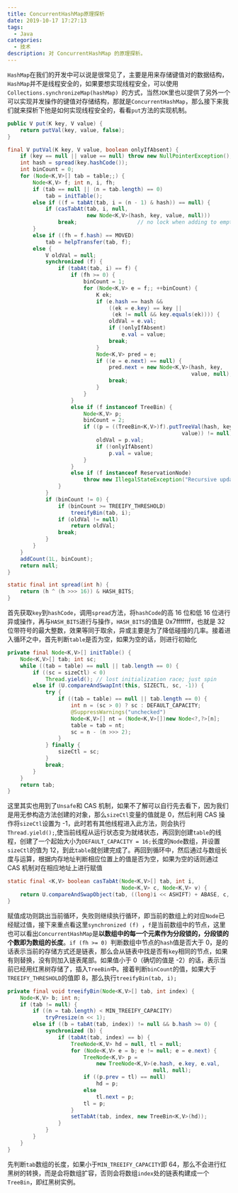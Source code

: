 ```yaml
---
title: ConcurrentHashMap原理探析
date: 2019-10-17 17:27:13
tags: 
  - Java 
categories:
  - 技术
description: 对 ConcurrentHashMap 的原理探析。 
---
```


`HashMap`在我们的开发中可以说是很常见了，主要是用来存储键值对的数据结构，`HashMap`并不是线程安全的，如果要想实现线程安全，可以使用`Collections.synchronizeMap(hashMap) `的方式，当然`JDK`里也以提供了另外一个可以实现并发操作的键值对存储结构，那就是`ConcurrentHashMap`，那么接下来我们就来探析下他是如何实现线程安全的，看看`put`方法的实现机制。
```java
public V put(K key, V value) {
    return putVal(key, value, false);
}

final V putVal(K key, V value, boolean onlyIfAbsent) {
    if (key == null || value == null) throw new NullPointerException();
    int hash = spread(key.hashCode());
    int binCount = 0;
    for (Node<K,V>[] tab = table;;) {
        Node<K,V> f; int n, i, fh;
        if (tab == null || (n = tab.length) == 0)
            tab = initTable();
        else if ((f = tabAt(tab, i = (n - 1) & hash)) == null) {
            if (casTabAt(tab, i, null,
                         new Node<K,V>(hash, key, value, null)))
                break;                   // no lock when adding to empty bin
        }
        else if ((fh = f.hash) == MOVED)
            tab = helpTransfer(tab, f);
        else {
            V oldVal = null;
            synchronized (f) {
                if (tabAt(tab, i) == f) {
                    if (fh >= 0) {
                        binCount = 1;
                        for (Node<K,V> e = f;; ++binCount) {
                            K ek;
                            if (e.hash == hash &&
                                ((ek = e.key) == key ||
                                 (ek != null && key.equals(ek)))) {
                                oldVal = e.val;
                                if (!onlyIfAbsent)
                                    e.val = value;
                                break;
                            }
                            Node<K,V> pred = e;
                            if ((e = e.next) == null) {
                                pred.next = new Node<K,V>(hash, key,
                                                          value, null);
                                break;
                            }
                        }
                    }
                    else if (f instanceof TreeBin) {
                        Node<K,V> p;
                        binCount = 2;
                        if ((p = ((TreeBin<K,V>)f).putTreeVal(hash, key,
                                                       value)) != null) {
                            oldVal = p.val;
                            if (!onlyIfAbsent)
                                p.val = value;
                        }
                    }
                    else if (f instanceof ReservationNode)
                        throw new IllegalStateException("Recursive update");
                }
            }
            if (binCount != 0) {
                if (binCount >= TREEIFY_THRESHOLD)
                    treeifyBin(tab, i);
                if (oldVal != null)
                    return oldVal;
                break;
            }
        }
    }
    addCount(1L, binCount);
    return null;
}
```
```java
static final int spread(int h) {
    return (h ^ (h >>> 16)) & HASH_BITS;
}
```
首先获取`key`到`hashCode`，调用`spread`方法，将`hashCode`的高 16 位和低 16 位进行异或操作，再与`HASH_BITS`进行与操作，`HASH_BITS`的值是 0x7fffffff，也就是 32 位带符号的最大整数，效果等同于取余，异或主要是为了降低碰撞的几率。接着进入循环之中，首先判断`table`是否为空，如果为空的话，则进行初始化
```java
private final Node<K,V>[] initTable() {
    Node<K,V>[] tab; int sc;
    while ((tab = table) == null || tab.length == 0) {
        if ((sc = sizeCtl) < 0)
            Thread.yield(); // lost initialization race; just spin
        else if (U.compareAndSwapInt(this, SIZECTL, sc, -1)) {
            try {
                if ((tab = table) == null || tab.length == 0) {
                    int n = (sc > 0) ? sc : DEFAULT_CAPACITY;
                    @SuppressWarnings("unchecked")
                    Node<K,V>[] nt = (Node<K,V>[])new Node<?,?>[n];
                    table = tab = nt;
                    sc = n - (n >>> 2);
                }
            } finally {
                sizeCtl = sc;
            }
            break;
        }
    }
    return tab;
}
```
这里其实也用到了`Unsafe`和 CAS 机制，如果不了解可以自行先去看下，因为我们是用无参构造方法创建的对象，那么`sizeCtl`变量的值就是 0，然后利用 CAS 操作将`sizeCtl`设置为 -1，此时若有其他线程进入此方法，则会执行`Thread.yield();`,使当前线程从运行状态变为就绪状态，再回到创建`table`的线程，创建了一个起始大小为`DEFAULT_CAPACITY = 16;`长度的`Node`数组，并设置`sizeCtl`的值为 12，到此`table`就创建完成了。再回到循环中，然后通过与数组长度与运算，根据内存地址判断相应位置上的值是否为空，如果为空的话则通过 CAS 机制对在相应地址上进行赋值
```java
static final <K,V> boolean casTabAt(Node<K,V>[] tab, int i,
                                    Node<K,V> c, Node<K,V> v) {
    return U.compareAndSwapObject(tab, ((long)i << ASHIFT) + ABASE, c, v);
}
```
赋值成功则跳出当前循环，失败则继续执行循环，即当前的数组上的对应`Node`已经赋过值，接下来重点看这里`synchronized (f) `，`f`是当前数组中的节点，这里也可以看出`ConcurrentHashMap`是**以数组中的每一个元素作为分段锁的，分段锁的个数即为数组的长度**。`if (fh >= 0) `判断数组中节点的`hash`值是否大于 0，是的话表示当前的存储方式还是链表，那么会从链表中找是否有`key`相同的节点，如果有则替换，没有则加入链表尾部。如果值小于 0（确切的值是 -2）的话，表示当前已经用红黑树存储了，插入`TreeBin`中。接着判断`binCount`的值，如果大于`TREEIFY_THRESHOLD`的值即 8，那么执行`treeifyBin(tab, i);`
```java
private final void treeifyBin(Node<K,V>[] tab, int index) {
    Node<K,V> b; int n;
    if (tab != null) {
        if ((n = tab.length) < MIN_TREEIFY_CAPACITY)
            tryPresize(n << 1);
        else if ((b = tabAt(tab, index)) != null && b.hash >= 0) {
            synchronized (b) {
                if (tabAt(tab, index) == b) {
                    TreeNode<K,V> hd = null, tl = null;
                    for (Node<K,V> e = b; e != null; e = e.next) {
                        TreeNode<K,V> p =
                            new TreeNode<K,V>(e.hash, e.key, e.val,
                                              null, null);
                        if ((p.prev = tl) == null)
                            hd = p;
                        else
                            tl.next = p;
                        tl = p;
                    }
                    setTabAt(tab, index, new TreeBin<K,V>(hd));
                }
            }
        }
    }
}
```
先判断`tab`数组的长度，如果小于`MIN_TREEIFY_CAPACITY`即 64，那么不会进行红黑树的转换，而是会将数组扩容，否则会将数组`index`处的链表构建成一个`TreeBin`，即红黑树实例。